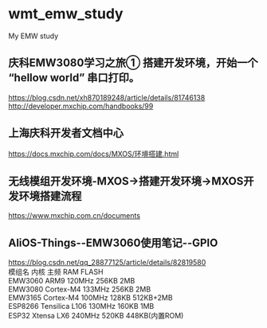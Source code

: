 # wmt_emw_study
My EMW study

## 庆科EMW3080学习之旅① 搭建开发环境，开始一个 “hellow world” 串口打印。  
https://blog.csdn.net/xh870189248/article/details/81746138  
http://developer.mxchip.com/handbooks/99  

## 上海庆科开发者文档中心    
https://docs.mxchip.com/docs/MXOS/环境搭建.html  

## 无线模组开发环境-MXOS->搭建开发环境->MXOS开发环境搭建流程  
https://www.mxchip.com.cn/documents  

## AliOS-Things--EMW3060使用笔记--GPIO  
https://blog.csdn.net/qq_28877125/article/details/82819580  
模组名	内核	主频	RAM	FLASH  
EMW3060	ARM9	120MHz	256KB	2MB  
EMW3080	Cortex-M4	133MHz	256KB	2MB  
EMW3165	Cortex-M4	100MHz	128KB	512KB+2MB  
ESP8266	Tensilica L106	130MHz	160KB	1MB  
ESP32	Xtensa LX6	240MHz	520KB	448KB(内置ROM)  
